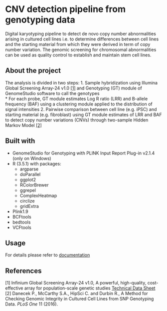 # CNV detection pipeline from genotyping data
Digital karyotyping pipeline to detect de novo copy number abnormalities arising in cultured cell lines i.e. to determine differences between cell lines and the starting material from which they were derived in term of copy number variation. The genomic screening for chromosomal abnormalities can be used as quality control to establish and maintain stem cell lines.

## About the project
The analysis is divided in two steps:
    1. Sample hybridization using Illumina Global Screening Array-24 v1.0 [[1]](#1) and Genotyping (GT) module of GenomeStudio software to call the genotypes  
       * For each probe, GT module estimates Log R ratio (LRR) and B-allele frequency (BAF) using a clustering module applied to the distribution of signal intensities
    2. Pairwise comparison between cell line (e.g. iPSC) and starting material (e.g. fibroblast) using GT module estimates of LRR and BAF to detect copy number variations (CNVs) through two-sample Hidden Markov Model [[2]](#2) 

## Built with
 * GenomeStudio for Genotyping with PLINK Input Report Plug-in v2.1.4 (only on Windows)
 * R (3.5.1) with packages: 
     * argparse 
     * doParallel 
     * ggplot2 
     * RColorBrewer 
     * ggrepel
     * ComplexHeatmap
     * circlize
     * gridExtra
  * Plink1.9
  * BCFtools
  * bedtools
  * VCFtools

## Usage
For details please refer to [documentation](https://gitlab.mpcdf.mpg.de/luciat/cnv_detection/-/blob/master/pipeline_description/CNV_analysis_pipeline.pdf)

## References
<a id="1">[1]</a> Infinium Global Screening Array-24 v1.0, A powerful, high-quality, cost-effective array for population-scale genetic studies [Technical Data Sheet](http://www.illumina.com/content/dam/illumina-marketing/documents/products/datasheets/infinium-commercial-gsa-data-sheet-370-2016-016.pdf)
<a id="2">[2]</a> Danecek P., McCarthy S.A., HipSci C. and Durbin  R., A Method for Checking Genomic Integrity in Cultured Cell Lines from SNP Genotyping Data. _PLoS One_ 11 (2016). 

